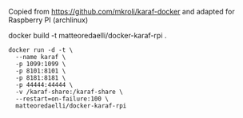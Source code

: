 Copied from https://github.com/mkroli/karaf-docker
and adapted for Raspberry PI (archlinux)

docker build -t matteoredaelli/docker-karaf-rpi .

```
docker run -d -t \
  --name karaf \
  -p 1099:1099 \
  -p 8101:8101 \
  -p 8181:8181 \
  -p 44444:44444 \
  -v /karaf-share:/karaf-share \
  --restart=on-failure:100 \
  matteoredaelli/docker-karaf-rpi
```
